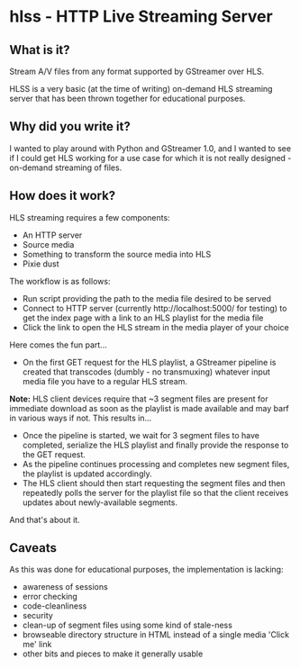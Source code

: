 hlss - HTTP Live Streaming Server
=================================


## What is it?

Stream A/V files from any format supported by GStreamer over HLS.

HLSS is a very basic (at the time of writing) on-demand HLS streaming server
that has been thrown together for educational purposes.


## Why did you write it?

I wanted to play around with Python and GStreamer 1.0, and I wanted to see if I
could get HLS working for a use case for which it is not really designed -
on-demand streaming of files.


## How does it work?

HLS streaming requires a few components:

* An HTTP server
* Source media
* Something to transform the source media into HLS
* Pixie dust

The workflow is as follows:
* Run script providing the path to the media file desired to be served
* Connect to HTTP server (currently http://localhost:5000/ for testing) to get
  the index page with a link to an HLS playlist for the media file
* Click the link to open the HLS stream in the media player of your choice

Here comes the fun part...
* On the first GET request for the HLS playlist, a GStreamer pipeline is
  created that transcodes (dumbly - no transmuxing) whatever input media file
  you have to a regular HLS stream.

**Note:** HLS client devices require that ~3 segment files are present for
immediate download as soon as the playlist is made available and may barf in
various ways if not. This results in...

* Once the pipeline is started, we wait for 3 segment files to have completed,
  serialize the HLS playlist and finally provide the response to the GET
  request.
* As the pipeline continues processing and completes new segment files, the
  playlist is updated accordingly.
* The HLS client should then start requesting the segment files and then
  repeatedly polls the server for the playlist file so that the client receives
  updates about newly-available segments.

And that's about it.


## Caveats

As this was done for educational purposes, the implementation is lacking:
* awareness of sessions
* error checking
* code-cleanliness
* security
* clean-up of segment files using some kind of stale-ness
* browseable directory structure in HTML instead of a single media 'Click me'
  link
* other bits and pieces to make it generally usable
